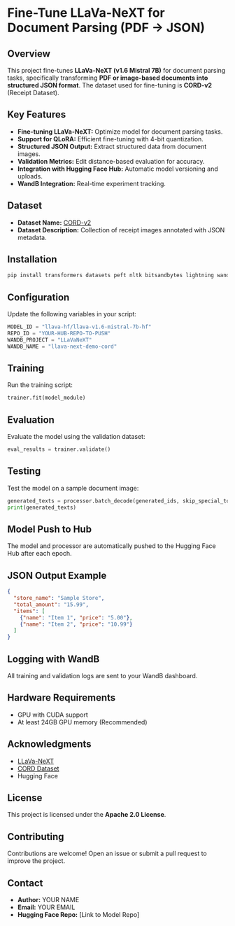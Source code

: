 # Fine-Tune LLaVa-NeXT for Document Parsing (PDF → JSON)

## Overview
This project fine-tunes **LLaVa-NeXT (v1.6 Mistral 7B)** for document parsing tasks, specifically transforming **PDF or image-based documents into structured JSON format**. The dataset used for fine-tuning is **CORD-v2** (Receipt Dataset).

## Key Features
- **Fine-tuning LLaVa-NeXT:** Optimize model for document parsing tasks.
- **Support for QLoRA:** Efficient fine-tuning with 4-bit quantization.
- **Structured JSON Output:** Extract structured data from document images.
- **Validation Metrics:** Edit distance-based evaluation for accuracy.
- **Integration with Hugging Face Hub:** Automatic model versioning and uploads.
- **WandB Integration:** Real-time experiment tracking.

## Dataset
- **Dataset Name:** [CORD-v2](https://huggingface.co/datasets/naver-clova-ix/cord-v2)
- **Dataset Description:** Collection of receipt images annotated with JSON metadata.

## Installation
```bash
pip install transformers datasets peft nltk bitsandbytes lightning wandb
```

## Configuration
Update the following variables in your script:
```python
MODEL_ID = "llava-hf/llava-v1.6-mistral-7b-hf"
REPO_ID = "YOUR-HUB-REPO-TO-PUSH"
WANDB_PROJECT = "LLaVaNeXT"
WANDB_NAME = "llava-next-demo-cord"
```

## Training
Run the training script:
```python
trainer.fit(model_module)
```

## Evaluation
Evaluate the model using the validation dataset:
```python
eval_results = trainer.validate()
```

## Testing
Test the model on a sample document image:
```python
generated_texts = processor.batch_decode(generated_ids, skip_special_tokens=True)
print(generated_texts)
```

## Model Push to Hub
The model and processor are automatically pushed to the Hugging Face Hub after each epoch.

## JSON Output Example
```json
{
  "store_name": "Sample Store",
  "total_amount": "15.99",
  "items": [
    {"name": "Item 1", "price": "5.00"},
    {"name": "Item 2", "price": "10.99"}
  ]
}
```

## Logging with WandB
All training and validation logs are sent to your WandB dashboard.

## Hardware Requirements
- GPU with CUDA support
- At least 24GB GPU memory (Recommended)

## Acknowledgments
- [LLaVa-NeXT](https://github.com/llava-hf/llava-next)
- [CORD Dataset](https://huggingface.co/datasets/naver-clova-ix/cord-v2)
- Hugging Face

## License
This project is licensed under the **Apache 2.0 License**.

## Contributing
Contributions are welcome! Open an issue or submit a pull request to improve the project.

## Contact
- **Author:** YOUR NAME
- **Email:** YOUR EMAIL
- **Hugging Face Repo:** [Link to Model Repo]

